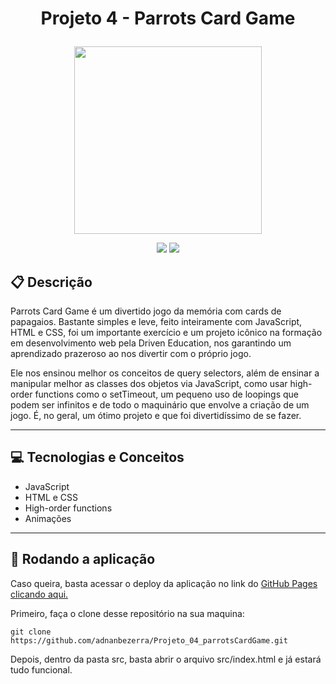 # <p align = "center"> Projeto 4 - Parrots Card Game </p>

<p align="center">
   <img src="https://notion-emojis.s3-us-west-2.amazonaws.com/prod/svg-twitter/1f99c.svg" width="300px"/>
</p>

<p align = "center">
   <img src="https://img.shields.io/badge/author-adnanbezerra-4dae71?style=flat-square" />
   <img src="https://img.shields.io/github/languages/count/adnanbezerra/Projeto_04_parrotsCardGame?color=4dae71&style=flat-square" />
</p>


##  :clipboard: Descrição

Parrots Card Game é um divertido jogo da memória com cards de papagaios. Bastante simples e leve, feito inteiramente com JavaScript, HTML e CSS, foi um importante exercício e um projeto icônico na formação em desenvolvimento web pela Driven Education, nos garantindo um aprendizado prazeroso ao nos divertir com o próprio jogo.

Ele nos ensinou melhor os conceitos de query selectors, além de ensinar a manipular melhor as classes dos objetos via JavaScript, como usar high-order functions como o setTimeout, um pequeno uso de loopings que podem ser infinitos e de todo o maquinário que envolve a criação de um jogo. É, no geral, um ótimo projeto e que foi divertidíssimo de se fazer.

***

## :computer: Tecnologias e Conceitos

- JavaScript
- HTML e CSS
- High-order functions
- Animações

***

## 🏁 Rodando a aplicação

Caso queira, basta acessar o deploy da aplicação no link do [GitHub Pages clicando aqui.](https://adnanbezerra.github.io/Projeto_04_parrotsCardGame/)

Primeiro, faça o clone desse repositório na sua maquina:

```
git clone https://github.com/adnanbezerra/Projeto_04_parrotsCardGame.git
```

Depois, dentro da pasta src, basta abrir o arquivo src/index.html e já estará tudo funcional.